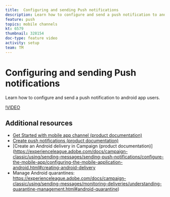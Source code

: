 ```yaml
---
title:  Configuring and sending Push notifications 
description: Learn how to configure and send a push notification to android app users.
feature: push
topics: mobile channels
kt: 6579
thumbnail: 328154
doc-type: feature video
activity: setup
team: TM
---
```


# Configuring and sending Push notifications 

Learn how to configure and send a push notification to android app users.

[!VIDEO](https://video.tv.adobe.com/v/328154?quality=12)

## Additional resources

* [Get Started with mobile app channel (product documentation)](https://experienceleague.adobe.com/docs/campaign-classic/using/sending-messages/sending-push-notifications/about-mobile-app-channel.html#about-mobile-app-channel)
* [Create push notifications (product documentation)](https://experienceleague.adobe.com/docs/campaign-classic/using/sending-messages/sending-push-notifications/creating-notifications.html#sending-messages) 
* [Create an Android delivery in Campaign (product documentation)](https://experienceleague.adobe.com/docs/campaign-classic/using/sending-messages/sending-push-notifications/configure-the-mobile-app/configuring-the-mobile-application-android.html#creating-android-delivery 
* Manage Android quarantines: https://experienceleague.adobe.com/docs/campaign-classic/using/sending-messages/monitoring-deliveries/understanding-quarantine-management.html#android-quarantine)
 